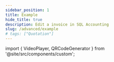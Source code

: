 ```yaml
---
sidebar_position: 1
title: Example
hide_title: true
description: Edit a invoice in SQL Accounting
slug: /advanced/example
# tags: ["Quotation"]
---
```


import { VideoPlayer, QRCodeGenerator } from '@site/src/components/custom';

<QRCodeGenerator url="https://www.youtube.com/embed/lRYrv0OEwi4?autoplay=1" />

<VideoPlayer 
  videoId="5L44z7lmqdk" 
    title="Customer Payment In Foreign Currency"
/>